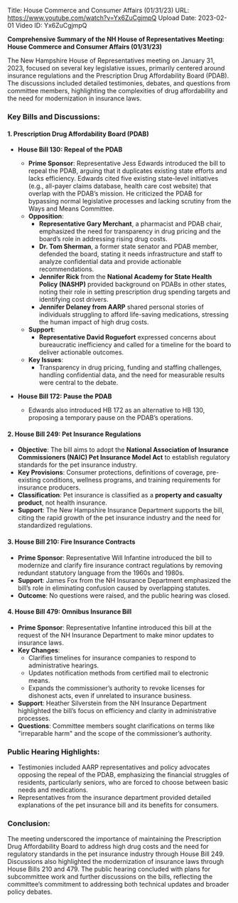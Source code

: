 Title: House Commerce and Consumer Affairs (01/31/23)
URL: https://www.youtube.com/watch?v=Yx6ZuCgjmpQ
Upload Date: 2023-02-01
Video ID: Yx6ZuCgjmpQ

**Comprehensive Summary of the NH House of Representatives Meeting: House Commerce and Consumer Affairs (01/31/23)**

The New Hampshire House of Representatives meeting on January 31, 2023, focused on several key legislative issues, primarily centered around insurance regulations and the Prescription Drug Affordability Board (PDAB). The discussions included detailed testimonies, debates, and questions from committee members, highlighting the complexities of drug affordability and the need for modernization in insurance laws.

### **Key Bills and Discussions:**

#### **1. Prescription Drug Affordability Board (PDAB)**
   - **House Bill 130: Repeal of the PDAB**  
     - **Prime Sponsor**: Representative Jess Edwards introduced the bill to repeal the PDAB, arguing that it duplicates existing state efforts and lacks efficiency. Edwards cited five existing state-level initiatives (e.g., all-payer claims database, health care cost website) that overlap with the PDAB’s mission. He criticized the PDAB for bypassing normal legislative processes and lacking scrutiny from the Ways and Means Committee.  
     - **Opposition**:  
       - **Representative Gary Merchant**, a pharmacist and PDAB chair, emphasized the need for transparency in drug pricing and the board’s role in addressing rising drug costs.  
       - **Dr. Tom Sherman**, a former state senator and PDAB member, defended the board, stating it needs infrastructure and staff to analyze confidential data and provide actionable recommendations.  
       - **Jennifer Rick** from the **National Academy for State Health Policy (NASHP)** provided background on PDABs in other states, noting their role in setting prescription drug spending targets and identifying cost drivers.  
       - **Jennifer Delaney from AARP** shared personal stories of individuals struggling to afford life-saving medications, stressing the human impact of high drug costs.  
     - **Support**:  
       - **Representative David Roguefort** expressed concerns about bureaucratic inefficiency and called for a timeline for the board to deliver actionable outcomes.  
     - **Key Issues**:  
       - Transparency in drug pricing, funding and staffing challenges, handling confidential data, and the need for measurable results were central to the debate.

   - **House Bill 172: Pause the PDAB**  
     - Edwards also introduced HB 172 as an alternative to HB 130, proposing a temporary pause on the PDAB’s operations.

#### **2. House Bill 249: Pet Insurance Regulations**
   - **Objective**: The bill aims to adopt the **National Association of Insurance Commissioners (NAIC) Pet Insurance Model Act** to establish regulatory standards for the pet insurance industry.  
   - **Key Provisions**: Consumer protections, definitions of coverage, pre-existing conditions, wellness programs, and training requirements for insurance producers.  
   - **Classification**: Pet insurance is classified as a **property and casualty product**, not health insurance.  
   - **Support**: The New Hampshire Insurance Department supports the bill, citing the rapid growth of the pet insurance industry and the need for standardized regulations.

#### **3. House Bill 210: Fire Insurance Contracts**
   - **Prime Sponsor**: Representative Will Infantine introduced the bill to modernize and clarify fire insurance contract regulations by removing redundant statutory language from the 1960s and 1980s.  
   - **Support**: James Fox from the NH Insurance Department emphasized the bill’s role in eliminating confusion caused by overlapping statutes.  
   - **Outcome**: No questions were raised, and the public hearing was closed.

#### **4. House Bill 479: Omnibus Insurance Bill**
   - **Prime Sponsor**: Representative Infantine introduced this bill at the request of the NH Insurance Department to make minor updates to insurance laws.  
   - **Key Changes**:  
     - Clarifies timelines for insurance companies to respond to administrative hearings.  
     - Updates notification methods from certified mail to electronic means.  
     - Expands the commissioner’s authority to revoke licenses for dishonest acts, even if unrelated to insurance business.  
   - **Support**: Heather Silverstein from the NH Insurance Department highlighted the bill’s focus on efficiency and clarity in administrative processes.  
   - **Questions**: Committee members sought clarifications on terms like "irreparable harm" and the scope of the commissioner’s authority.

### **Public Hearing Highlights:**
   - Testimonies included AARP representatives and policy advocates opposing the repeal of the PDAB, emphasizing the financial struggles of residents, particularly seniors, who are forced to choose between basic needs and medications.  
   - Representatives from the insurance department provided detailed explanations of the pet insurance bill and its benefits for consumers.

### **Conclusion:**
The meeting underscored the importance of maintaining the Prescription Drug Affordability Board to address high drug costs and the need for regulatory standards in the pet insurance industry through House Bill 249. Discussions also highlighted the modernization of insurance laws through House Bills 210 and 479. The public hearing concluded with plans for subcommittee work and further discussions on the bills, reflecting the committee’s commitment to addressing both technical updates and broader policy debates.